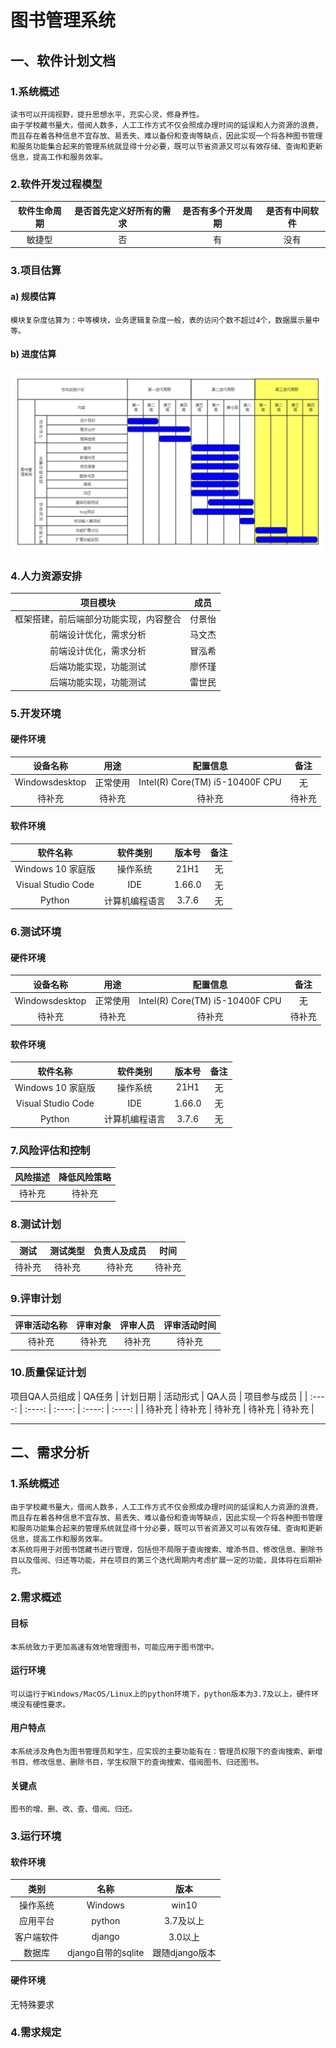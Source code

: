 # 图书管理系统

## 一、软件计划文档

### 1.系统概述
    读书可以开阔视野，提升思想水平，充实心灵，修身养性。
    由于学校藏书量大，借阅人数多，人工工作方式不仅会照成办理时间的延误和人力资源的浪费，而且存在着各种信息不宜存放、易丢失、难以备份和查询等缺点，因此实现一个将各种图书管理和服务功能集合起来的管理系统就显得十分必要，既可以节省资源又可以有效存储、查询和更新信息，提高工作和服务效率。

### 2.软件开发过程模型
| 软件生命周期 | 是否首先定义好所有的需求 | 是否有多个开发周期 | 是否有中间软件 |
| :----: | :----: | :----: | :----: |
| 敏捷型 | 否 | 有 | 没有 |

### 3.项目估算
#### a) 规模估算
    模块复杂度估算为：中等模块，业务逻辑复杂度一般，表的访问个数不超过4个，数据展示量中等。
#### b) 进度估算
![Gantt_chart](https://github.com/shiki21/LibraryManagementSystem/blob/main/media/甘特图.png)

### 4.人力资源安排
| 项目模块 | 成员 |
| :----: | :----: |
| 框架搭建，前后端部分功能实现，内容整合 | 付景怡 |
| 前端设计优化，需求分析 | 马文杰 |
| 前端设计优化，需求分析 | 冒泓希 |
| 后端功能实现，功能测试 | 廖怀瑾 |
| 后端功能实现，功能测试 | 雷世民 |

### 5.开发环境
#### 硬件环境
| 设备名称 | 用途 | 配置信息 | 备注 |
| :----: | :----: | :----: | :----: |
| Windowsdesktop | 正常使用 | Intel(R) Core(TM) i5-10400F CPU | 无 |
| 待补充 | 待补充 | 待补充 | 待补充 |
#### 软件环境
| 软件名称 | 软件类别 | 版本号 | 备注 |
| :----: | :----: | :----: | :----: |
| Windows 10 家庭版 | 操作系统 | 21H1 | 无 |
| Visual Studio Code | IDE | 1.66.0 | 无 |
| Python | 计算机编程语言 | 3.7.6 | 无 |

### 6.测试环境
#### 硬件环境
| 设备名称 | 用途 | 配置信息 | 备注 |
| :----: | :----: | :----: | :----: |
| Windowsdesktop | 正常使用 | Intel(R) Core(TM) i5-10400F CPU | 无 |
| 待补充 | 待补充 | 待补充 | 待补充 |
#### 软件环境
| 软件名称 | 软件类别 | 版本号 | 备注 |
| :----: | :----: | :----: | :----: |
| Windows 10 家庭版 | 操作系统 | 21H1 | 无 |
| Visual Studio Code | IDE | 1.66.0 | 无 |
| Python | 计算机编程语言 | 3.7.6 | 无 |

### 7.风险评估和控制
| 风险描述 | 降低风险策略 |
| :----: | :----: |
| 待补充 | 待补充 |

### 8.测试计划
| 测试 | 测试类型 | 负责人及成员 | 时间 |
| :----: | :----: | :----: | :----: |
| 待补充 | 待补充 | 待补充 | 待补充 |

### 9.评审计划
| 评审活动名称 | 评审对象 | 评审人员 | 评审活动时间 |
| :----: | :----: | :----: | :----: |
| 待补充 | 待补充 | 待补充 | 待补充 |

### 10.质量保证计划
项目QA人员组成
| QA任务 | 计划日期 | 活动形式 | QA人员 | 项目参与成员 |
| :----: | :----: | :----: | :----: | :----: |
| 待补充 | 待补充 | 待补充 | 待补充 | 待补充 |

***

## 二、需求分析
### 1.系统概述
    由于学校藏书量大，借阅人数多，人工工作方式不仅会照成办理时间的延误和人力资源的浪费，而且存在着各种信息不宜存放、易丢失、难以备份和查询等缺点，因此实现一个将各种图书管理和服务功能集合起来的管理系统就显得十分必要，既可以节省资源又可以有效存储、查询和更新信息，提高工作和服务效率。
    本系统将用于对图书馆藏书进行管理，包括但不局限于查询搜索、增添书目、修改信息、删除书目以及借阅、归还等功能，并在项目的第三个迭代周期内考虑扩展一定的功能，具体将在后期补充。

### 2.需求概述
#### **目标**
    本系统致力于更加高速有效地管理图书，可能应用于图书馆中。
#### **运行环境**
    可以运行于Windows/MacOS/Linux上的python环境下，python版本为3.7及以上，硬件环境没有硬性要求。
#### **用户特点**
    本系统涉及角色为图书管理员和学生，应实现的主要功能有在：管理员权限下的查询搜索、新增书目、修改信息、删除书目，学生权限下的查询搜索、借阅图书、归还图书。
#### **关键点**
    图书的增、删、改、查、借阅、归还。

### 3.运行环境
#### 软件环境
| 类别 | 名称 | 版本 |
| :----: | :----: | :----: |
| 操作系统 | Windows | win10 |
| 应用平台 | python | 3.7及以上 |
| 客户端软件 | django | 3.0以上 |
| 数据库 | django自带的sqlite | 跟随django版本 |
#### 硬件环境
无特殊要求

### 4.需求规定
